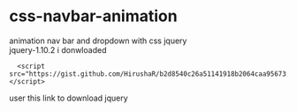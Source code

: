 # css-navbar-animation       
animation nav bar and dropdown with css jquery        
jquery-1.10.2 i donwloaded      
```
  <script src="https://gist.github.com/HirushaR/b2d8540c26a51141918b2064caa95673.js"></script>
```
user this link to download jquery
